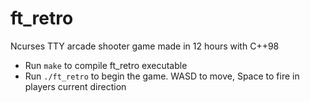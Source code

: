 # ft_retro
Ncurses TTY arcade shooter game made in 12 hours with C++98
* Run `make` to compile ft_retro executable
* Run `./ft_retro` to begin the game. WASD to move, Space to fire in players current direction